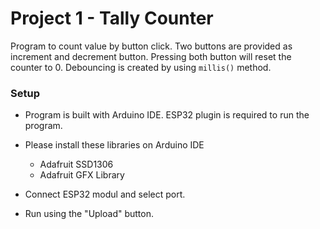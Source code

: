 # Project 1 - Tally Counter

Program to count value by button click. Two buttons are provided as increment and decrement button. Pressing both button will reset the counter to 0.
Debouncing is created by using `millis()` method.

### Setup

-   Program is built with Arduino IDE. ESP32 plugin is required to run the program.
-   Please install these libraries on Arduino IDE

    -   Adafruit SSD1306
    -   Adafruit GFX Library

-   Connect ESP32 modul and select port.
-   Run using the "Upload" button.
